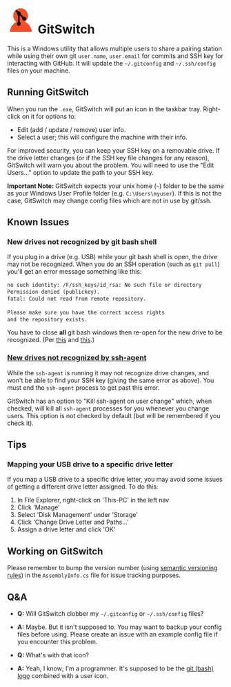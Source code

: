 # ![GitSwitch Logo](/gitswitch64x64.png) GitSwitch

This is a Windows utility that allows multiple users to share a pairing station while using their own
git `user.name`, `user.email` for commits and SSH key for interacting with GitHub.
It will update the `~/.gitconfig` and `~/.ssh/config` files on your machine.


## Running GitSwitch

When you run the `.exe`, GitSwitch will put an icon in the taskbar tray.
Right-click on it for options to:

* Edit (add / update / remove) user info.
* Select a user; this will configure the machine with their info.

For improved security, you can keep your SSH key on a removable drive.
If the drive letter changes (or if the SSH key file changes for any reason), GitSwitch will warn you about the problem.
You will need to use the "Edit Users..." option to update the path to your SSH key.

**Important Note:**
GitSwitch expects your unix home (`~`) folder to be the same as your Windows User Profile folder (e.g. `C:\Users\myuser`).
If this is not the case, GitSwitch may change config files which are not in use by git/ssh.


## Known Issues

### New drives not recognized by git bash shell

If you plug in a drive (e.g. USB) while your git bash shell is open, the drive may not be recognized.
When you do an SSH operation (such as `git pull`) you'll get an error message something like this:

```
no such identity: /F/ssh_keys/id_rsa: No such file or directory
Permission denied (publickey).
fatal: Could not read from remote repository.

Please make sure you have the correct access rights
and the repository exists.
```

You have to close **all** git bash windows then re-open for the new drive to be recognized.
(Per [this](http://stackoverflow.com/a/12082487/843431) and [this](http://stackoverflow.com/a/9833065/843431).)

### [New drives not recognized by ssh-agent](https://github.com/pluralsight/git-switch/issues/1)

While the `ssh-agent` is running it may not recognize drive changes,
and won't be able to find your SSH key (giving the same error as above).
You must end the `ssh-agent` process to get past this error.

GitSwitch has an option to "Kill ssh-agent on user change" which, when checked,
will kill all `ssh-agent` processes for you whenever you change users.
This option is not checked by default (but will be remembered if you check it).


## Tips

### Mapping your USB drive to a specific drive letter

If you map a USB drive to a specific drive letter, you may avoid some issues of getting a different drive letter assigned.
To do this:

1. In File Explorer, right-click on 'This-PC' in the left nav
2. Click 'Manage'
3. Select 'Disk Management' under 'Storage'
4. Click 'Change Drive Letter and Paths...'
5. Assign a drive letter and click 'OK'


## Working on GitSwitch

Please remember to bump the version number (using [semantic versioning rules](http://semver.org/))
in the `AssemblyInfo.cs` file for issue tracking purposes.


## Q&A

* **Q:** Will GitSwitch clobber my `~/.gitconfig` or `~/.ssh/config` files?
* **A:** Maybe. But it isn't supposed to. You may want to backup your config files before using.
    Please create an issue with an example config file if you encounter this problem.

* **Q:** What's with that icon?
* **A:** Yeah, I know; I'm a programmer.
    It's supposed to be the [git (bash) logo](http://git-scm.com/) combined with a user icon.

